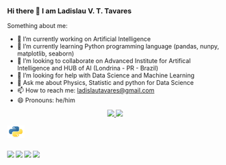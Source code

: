 ### Hi there 👋 I am Ladislau V. T. Tavares



Something about me:

- 🔭 I’m currently working on Artificial Intelligence
- 🌱 I’m currently learning Python programming language (pandas, nunpy, matplotlib, seaborn)
- 👯 I’m looking to collaborate on Advanced Institute for Artifical Intelligence and HUB of AI (Londrina - PR - Brazil)
- 🤔 I’m looking for help with Data Science and Machine Learning
- 💬 Ask me about Physics, Statistic and python for Data Science
- 📫 How to reach me: ladislautavares@gmail.com
- 😄 Pronouns: he/him

<div align="center">
  <a href="https://github.com/ladislautavares">
  <img height="180em" src="https://github-readme-stats.vercel.app/api?username=ladislautavares&show_icons=true&theme=dark&include_all_commits=true&count_private=true"/>
  <img height="180em" src="https://github-readme-stats.vercel.app/api/top-langs/?username=ladislautavares&layout=compact&langs_count=7&theme=dark"/>
</div>

<div style="display: inline_block"><br>
  <img align="center" alt="Rafa-Python" height="30" width="40" src="https://raw.githubusercontent.com/devicons/devicon/master/icons/python/python-original.svg">
</div>
  
  ##
 
<div> 
  <a href="[https://instagram.com/rafaballerini](https://www.instagram.com/tavares.ladislau/)" target="_blank"><img src="https://img.shields.io/badge/-Instagram-%23E4405F?style=for-the-badge&logo=instagram&logoColor=white" target="_blank"></a>
 <a href="https://discord.gg/faltaadicionarodiscord" target="_blank"><img src="https://img.shields.io/badge/Discord-7289DA?style=for-the-badge&logo=discord&logoColor=white" target="_blank"></a> 
  <a href = "mailto:ladislautavares@gmail.com"><img src="https://img.shields.io/badge/-Gmail-%23333?style=for-the-badge&logo=gmail&logoColor=white" target="_blank"></a>
  <a href="https://www.linkedin.com/in/ladislau-vieira-teixeira-tavares/" target="_blank"><img src="https://img.shields.io/badge/-LinkedIn-%230077B5?style=for-the-badge&logo=linkedin&logoColor=white" target="_blank"></a> 
 
</div>
